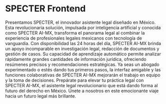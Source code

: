# SPECTER Frontend

Presentamos SPECTER, el innovador asistente legal diseñado en México. Esta revolucionaria solución, impulsada por inteligencia artificial y conocida como SPECTER AI-MX, transforma el panorama legal al combinar la experiencia de profesionales legales mexicanos con tecnología de vanguardia. Con disponibilidad las 24 horas del día, SPECTER AI-MX brinda un apoyo incomparable en investigación legal, redacción de documentos y gestión de casos. Su capacidad de aprendizaje automático permite analizar rápidamente grandes cantidades de información jurídica, ofreciendo resúmenes precisos y recomendaciones estratégicas. Ya seas un abogado experimentado o estés dando tus primeros pasos, la interfaz amigable y las funciones colaborativas de SPECTER AI-MX mejorarán el trabajo en equipo y la toma de decisiones. Prepárate para elevar tu práctica legal con SPECTER AI-MX, el asistente legal revolucionario que está dando forma al futuro del derecho en México. Únete a nosotros en este emocionante viaje hacia un futuro legal más brillante.
